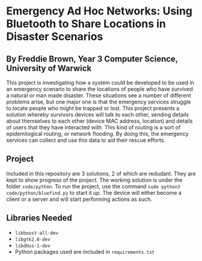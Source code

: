 # Emergency Ad Hoc Networks: Using Bluetooth to Share Locations in Disaster Scenarios

## By Freddie Brown, Year 3 Computer Science, University of Warwick

This project is investigating how a system could be developed to be used in an emergency scenario to share the locations of people who have survived a natural or man made disaster. These situations see a number of different problems arise, but one major one is that the emergency services struggle to locate people who might be trapped or lost. This project presents a solution whereby survivors devices will talk to each other, sending details about themselves to each other (device MAC address, location) and details of users that they have interacted with. This kind of routing is a sort of epidemilogical routing, or network flooding. By doing this, the emergency services can collect and use this data to aid their rescue efforts.

## Project

Included in this repository are 3 solutions, 2 of which are redudant. They are kept to show progress of the project. The working solution is under the folder `code/python`. To run the project, use the command `sudo python3 code/python/bluefind.py` to start it up. The device will either become a client or a server and will start performing actions as such.

## Libraries Needed

- `libboost-all-dev`
- `libgtk2.0-dev`
- `libdbus-1-dev`
- Python packages used are included in `requirements.txt`
